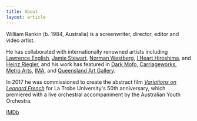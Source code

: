 ```yaml
---
title: About
layout: article
---
```


William Rankin (b. 1984, Australia) is a screenwriter, director, editor
and video artist.

He has collaborated with internationally renowned artists including
[Lawrence English][], [Jamie Stewart][], [Norman Westberg][],
[I&nbsp;Heart Hiroshima][ihh], and [Heinz Riegler][], and his work has
featured in [Dark Mofo][], [Carriageworks][], [Metro Arts][], [IMA][],
and [Queensland Art Gallery][qag].

In 2017 he was commissioned to create the abstract film [_Variations on
Leonard French_][vlf] for La&nbsp;Trobe University's 50th anniversary,
which premiered with a live orchestral accompaniment by the Australian
Youth Orchestra.

[IMDb](https://www.imdb.com/name/nm3293863/)

[ihh]: http://ihearthiroshima.com
[lawrence english]: https://www.lawrenceenglish.com/
[norman westberg]: https://en.wikipedia.org/wiki/Norman_Westberg
[heinz riegler]: https://www.heinzriegler.com/
[jamie stewart]: https://en.wikipedia.org/wiki/Jamie_Stewart_(musician)
[tamil rogeon]: http://www.tamilrogeon.com/
[vlf]: https://filmfreeway.com/variationsonleonardfrench
[room40]: https://room40.org/
[dark mofo]: https://darkmofo.net.au/
[carriageworks]: https://carriageworks.com.au/
[ima]: https://ima.org.au/
[qag]: https://www.qagoma.qld.gov.au/
[fulcrum arts]: https://www.fulcrumarts.org/
[metro arts]: https://metroarts.com.au
